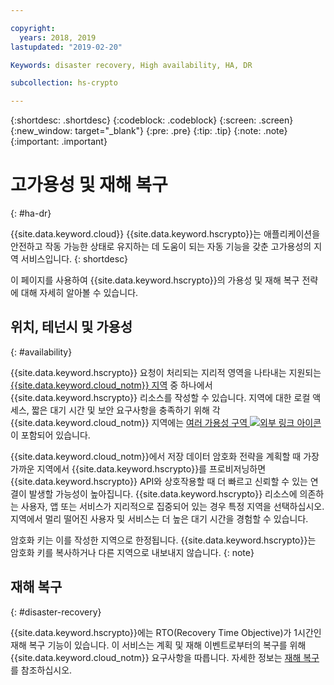 ```yaml
---

copyright:
  years: 2018, 2019
lastupdated: "2019-02-20"

Keywords: disaster recovery, High availability, HA, DR

subcollection: hs-crypto

---
```


{:shortdesc: .shortdesc}
{:codeblock: .codeblock}
{:screen: .screen}
{:new_window: target="_blank"}
{:pre: .pre}
{:tip: .tip}
{:note: .note}
{:important: .important}

# 고가용성 및 재해 복구
{: #ha-dr}

{{site.data.keyword.cloud}} {{site.data.keyword.hscrypto}}는 애플리케이션을 안전하고 작동 가능한 상태로 유지하는 데 도움이 되는 자동 기능을 갖춘 고가용성의 지역 서비스입니다.
{: shortdesc}

이 페이지를 사용하여 {{site.data.keyword.hscrypto}}의 가용성 및 재해 복구 전략에 대해 자세히 알아볼 수 있습니다.

## 위치, 테넌시 및 가용성
{: #availability}

<!-- {{site.data.keyword.hscrypto}} is a multi-tenant, regional service. -->

{{site.data.keyword.hscrypto}} 요청이 처리되는 지리적 영역을 나타내는 지원되는 [{{site.data.keyword.cloud_notm}} 지역](/docs/services/hs-crypto/regions.html) 중 하나에서 {{site.data.keyword.hscrypto}} 리소스를 작성할 수 있습니다. 지역에 대한 로컬 액세스, 짧은 대기 시간 및 보안 요구사항을 충족하기 위해 각 {{site.data.keyword.cloud_notm}} 지역에는 [여러 가용성 구역 ![외부 링크 아이콘](../../icons/launch-glyph.svg "외부 링크 아이콘")](https://www.ibm.com/blogs/bluemix/2018/06/expansion-availability-zones-global-regions/)이 포함되어 있습니다.

{{site.data.keyword.cloud_notm}}에서 저장 데이터 암호화 전략을 계획할 때 가장 가까운 지역에서 {{site.data.keyword.hscrypto}}를 프로비저닝하면 {{site.data.keyword.hscrypto}} API와 상호작용할 때 더 빠르고 신뢰할 수 있는 연결이 발생할 가능성이 높아집니다. {{site.data.keyword.hscrypto}} 리소스에 의존하는 사용자, 앱 또는 서비스가 지리적으로 집중되어 있는 경우 특정 지역을 선택하십시오. 지역에서 멀리 떨어진 사용자 및 서비스는 더 높은 대기 시간을 경험할 수 있습니다.

암호화 키는 이를 작성한 지역으로 한정됩니다. {{site.data.keyword.hscrypto}}는 암호화 키를 복사하거나 다른 지역으로 내보내지 않습니다.
{: note}

## 재해 복구
{: #disaster-recovery}

{{site.data.keyword.hscrypto}}에는 RTO(Recovery Time Objective)가 1시간인 재해 복구 기능이 있습니다. 이 서비스는 계획 및 재해 이벤트로부터의 복구를 위해 {{site.data.keyword.cloud_notm}} 요구사항을 따릅니다. 자세한 정보는 [재해 복구](/docs/overview/zero_downtime.html#disaster-recovery)를 참조하십시오.
